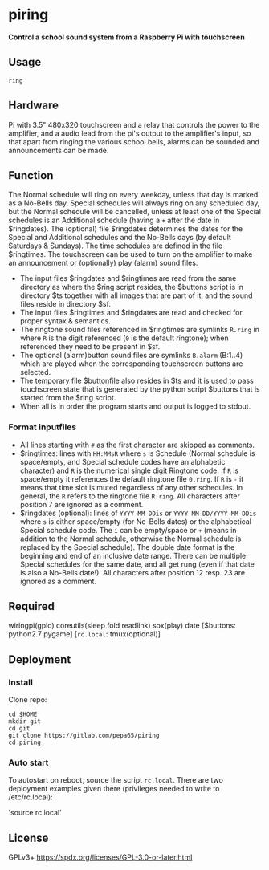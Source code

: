 # piring
**Control a school sound system from a Raspberry Pi with touchscreen**

## Usage
`ring`

## Hardware
Pi with 3.5" 480x320 touchscreen and a relay that controls the
power to the amplifier, and a audio lead from the pi's output to the
amplifier's input, so that apart from ringing the various school bells,
alarms can be sounded and announcements can be made.

## Function
The Normal schedule will ring on every weekday, unless that day is
marked as a No-Bells day. Special schedules will always ring on any
scheduled day, but the Normal schedule will be cancelled, unless at least
one of the Special schedules is an Additional schedule (having a `+` after
the date in $ringdates). The (optional) file $ringdates determines the
dates for the Special and Additional schedules and the No-Bells days (by
default Saturdays & Sundays).
The time schedules are defined in the file $ringtimes.
The touchscreen can be used to turn on the amplifier to make an
announcement or (optionally) play (alarm) sound files.
- The input files $ringdates and $ringtimes are read from the same directory as where the $ring script resides, the $buttons script is in directory $ts together with all images that are part of it, and the sound files reside in directory $sf.
- The input files $ringtimes and $ringdates are read and checked for proper syntax & semantics.
- The ringtone sound files referenced in $ringtimes are symlinks `R.ring` in where `R` is the digit referenced (`0` is the default ringtone); when referenced they need to be present in $sf.
- The optional (alarm)button sound files are symlinks `B.alarm` (B:1..4) which are played when the corresponding touchscreen buttons are selected.
- The temporary file $buttonfile also resides in $ts and it is used to pass touchscreen state that is generated by the python script $buttons that is started from the $ring script.
- When all is in order the program starts and output is logged to stdout.

### Format inputfiles
- All lines starting with `#` as the first character are skipped as comments.
- $ringtimes: lines with `HH:MMsR` where `s` is Schedule (Normal schedule is space/empty, and Special schedule codes have an alphabetic character) and `R` is the numerical single digit Ringtone code. If `R` is space/empty it references the default ringtone file `0.ring`. If `R` is `-` it means that time slot is muted regardless of any other schedules. In general, the `R` refers to the ringtone file `R.ring`. All characters after position 7 are ignored as a comment.
- $ringdates (optional): lines of `YYYY-MM-DDis` or `YYYY-MM-DD/YYYY-MM-DDis` where `s` is either space/empty (for No-Bells dates) or the alphabetical Special schedule code. The `i` can be empty/space or `+` (means in addition to the Normal schedule, otherwise the Normal schedule is replaced by the Special schedule). The double date format is the beginning and end of an inclusive date range. There can be multiple Special schedules for the same date, and all get rung (even if that date is also a No-Bells date!). All characters after position 12 resp. 23 are ignored as a comment.

## Required
wiringpi(gpio) coreutils(sleep fold readlink) sox(play) date
[$buttons: python2.7 pygame] [`rc.local`: tmux(optional)]

## Deployment
### Install
Clone repo:
```
cd $HOME
mkdir git
cd git
git clone https://gitlab.com/pepa65/piring
cd piring
```
### Auto start
To autostart on reboot, source the script `rc.local`. There are two
deployment examples given there (privileges needed to write to /etc/rc.local):

'source rc.local'

## License
GPLv3+  https://spdx.org/licenses/GPL-3.0-or-later.html
